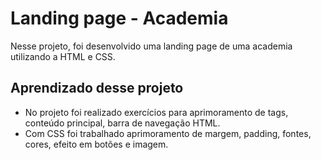 # Landing page - Academia

Nesse projeto, foi desenvolvido uma landing page de uma academia utilizando a HTML e CSS.
## Aprendizado desse projeto
* No projeto foi realizado exercícios para aprimoramento de tags, conteúdo principal, barra de navegação HTML.
* Com CSS foi trabalhado aprimoramento de margem, padding, fontes, cores, efeito em botões e imagem. 